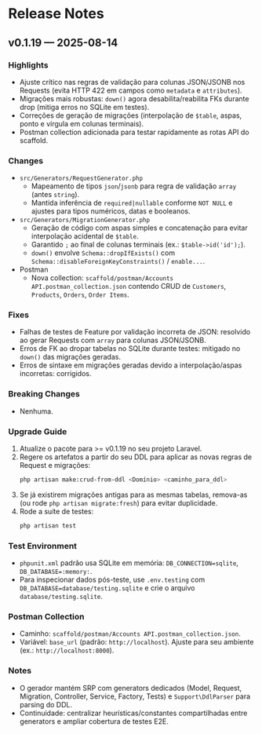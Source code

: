 # Release Notes

## v0.1.19 — 2025-08-14

### Highlights
- Ajuste crítico nas regras de validação para colunas JSON/JSONB nos Requests (evita HTTP 422 em campos como `metadata` e `attributes`).
- Migrações mais robustas: `down()` agora desabilita/reabilita FKs durante drop (mitiga erros no SQLite em testes).
- Correções de geração de migrações (interpolação de `$table`, aspas, ponto e vírgula em colunas terminais).
- Postman collection adicionada para testar rapidamente as rotas API do scaffold.

### Changes
- `src/Generators/RequestGenerator.php`
  - Mapeamento de tipos `json`/`jsonb` para regra de validação `array` (antes `string`).
  - Mantida inferência de `required|nullable` conforme `NOT NULL` e ajustes para tipos numéricos, datas e booleanos.
- `src/Generators/MigrationGenerator.php`
  - Geração de código com aspas simples e concatenação para evitar interpolação acidental de `$table`.
  - Garantido `;` ao final de colunas terminais (ex.: `$table->id('id');`).
  - `down()` envolve `Schema::dropIfExists()` com `Schema::disableForeignKeyConstraints()` / `enable...`.
- Postman
  - Nova collection: `scaffold/postman/Accounts API.postman_collection.json` contendo CRUD de `Customers`, `Products`, `Orders`, `Order Items`.

### Fixes
- Falhas de testes de Feature por validação incorreta de JSON: resolvido ao gerar Requests com `array` para colunas JSON/JSONB.
- Erros de FK ao dropar tabelas no SQLite durante testes: mitigado no `down()` das migrações geradas.
- Erros de sintaxe em migrações geradas devido a interpolação/aspas incorretas: corrigidos.

### Breaking Changes
- Nenhuma.

### Upgrade Guide
1. Atualize o pacote para >= v0.1.19 no seu projeto Laravel.
2. Regere os artefatos a partir do seu DDL para aplicar as novas regras de Request e migrações:
   ```bash
   php artisan make:crud-from-ddl <Domínio> <caminho_para_ddl>
   ```
3. Se já existirem migrações antigas para as mesmas tabelas, remova-as (ou rode `php artisan migrate:fresh`) para evitar duplicidade.
4. Rode a suíte de testes:
   ```bash
   php artisan test
   ```

### Test Environment
- `phpunit.xml` padrão usa SQLite em memória: `DB_CONNECTION=sqlite`, `DB_DATABASE=:memory:`.
- Para inspecionar dados pós-teste, use `.env.testing` com `DB_DATABASE=database/testing.sqlite` e crie o arquivo `database/testing.sqlite`.

### Postman Collection
- Caminho: `scaffold/postman/Accounts API.postman_collection.json`.
- Variável: `base_url` (padrão: `http://localhost`). Ajuste para seu ambiente (ex.: `http://localhost:8000`).

### Notes
- O gerador mantém SRP com generators dedicados (Model, Request, Migration, Controller, Service, Factory, Tests) e `Support\DdlParser` para parsing do DDL.
- Continuidade: centralizar heurísticas/constantes compartilhadas entre generators e ampliar cobertura de testes E2E.

